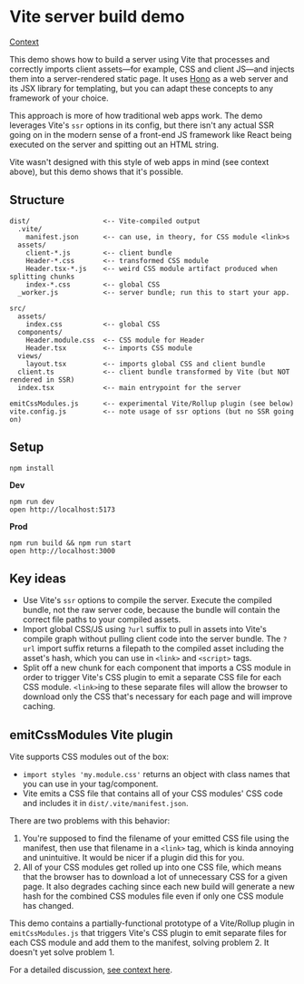 # Vite server build demo

[Context](https://github.com/vitejs/vite/discussions/10097#discussioncomment-9031458)

This demo shows how to build a server using Vite that processes and correctly imports client assets—for example, CSS and client JS—and injects them into a server-rendered static page. It uses [Hono](https://hono.dev/) as a web server and its JSX library for templating, but you can adapt these concepts to any framework of your choice.

This approach is more of how traditional web apps work. The demo leverages Vite's `ssr` options in its config, but there isn't any actual SSR going on in the modern sense of a front-end JS framework like React being executed on the server and spitting out an HTML string.

Vite wasn't designed with this style of web apps in mind (see context above), but this demo shows that it's possible.

## Structure

```
dist/                  <-- Vite-compiled output
  .vite/
    manifest.json      <-- can use, in theory, for CSS module <link>s
  assets/
    client-*.js        <-- client bundle
    Header-*.css       <-- transformed CSS module
    Header.tsx-*.js    <-- weird CSS module artifact produced when splitting chunks
    index-*.css        <-- global CSS
  _worker.js           <-- server bundle; run this to start your app.

src/
  assets/
    index.css          <-- global CSS
  components/
    Header.module.css  <-- CSS module for Header
    Header.tsx         <-- imports CSS module
  views/
    layout.tsx         <-- imports global CSS and client bundle
  client.ts            <-- client bundle transformed by Vite (but NOT rendered in SSR)
  index.tsx            <-- main entrypoint for the server

emitCssModules.js      <-- experimental Vite/Rollup plugin (see below)
vite.config.js         <-- note usage of ssr options (but no SSR going on)
```

## Setup

```
npm install
```

**Dev**

```
npm run dev
open http://localhost:5173
```

**Prod**

```
npm run build && npm run start
open http://localhost:3000
```

## Key ideas

- Use Vite's `ssr` options to compile the server. Execute the compiled bundle, not the raw server code, because the bundle will contain the correct file paths to your compiled assets.
- Import global CSS/JS using `?url` suffix to pull in assets into Vite's compile graph without pulling client code into the server bundle. The `?url` import suffix returns a filepath to the compiled asset including the asset's hash, which you can use in `<link>` and `<script>` tags.
- Split off a new chunk for each component that imports a CSS module in order to trigger Vite's CSS plugin to emit a separate CSS file for each CSS module. `<link>`ing to these separate files will allow the browser to download only the CSS that's necessary for each page and will improve caching.

## emitCssModules Vite plugin

Vite supports CSS modules out of the box:

- `import styles 'my.module.css'` returns an object with class names that you can use in your tag/component.
- Vite emits a CSS file that contains all of your CSS modules' CSS code and includes it in `dist/.vite/manifest.json`.

There are two problems with this behavior:

1. You're supposed to find the filename of your emitted CSS file using the manifest, then use that filename in a `<link>` tag, which is kinda annoying and unintuitive. It would be nicer if a plugin did this for you.
2. All of your CSS modules get rolled up into one CSS file, which means that the browser has to download a lot of unnecessary CSS for a given page. It also degrades caching since each new build will generate a new hash for the combined CSS modules file even if only one CSS module has changed.

This demo contains a partially-functional prototype of a Vite/Rollup plugin in `emitCssModules.js` that triggers Vite's CSS plugin to emit separate files for each CSS module and add them to the manifest, solving problem 2. It doesn't yet solve problem 1.

For a detailed discussion, [see context here](https://github.com/vitejs/vite/discussions/10097#discussioncomment-9031458).